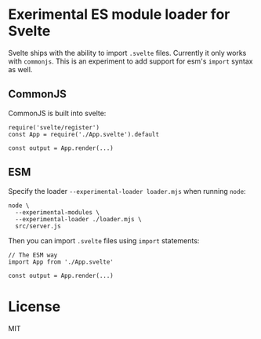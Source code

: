 # Exerimental ES module loader for Svelte

Svelte ships with the ability to import `.svelte` files. Currently it only works with `commonjs`. This is an experiment to add support for esm's `import` syntax as well.

## CommonJS

CommonJS is built into svelte:

```
require('svelte/register')
const App = require('./App.svelte').default

const output = App.render(...)
```

## ESM

Specify the loader `--experimental-loader loader.mjs` when running `node`:

```
node \
  --experimental-modules \
  --experimental-loader ./loader.mjs \
  src/server.js
```

Then you can import `.svelte` files using `import` statements:

```
// The ESM way
import App from './App.svelte'

const output = App.render(...)
```

# License

MIT
